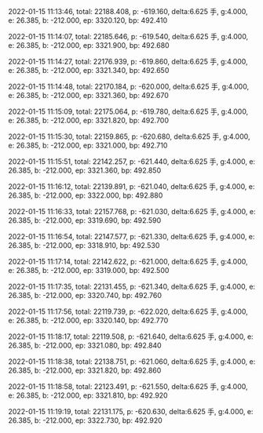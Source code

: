 2022-01-15 11:13:46, total: 22188.408, p: -619.160, delta:6.625 手, g:4.000, e: 26.385, b: -212.000, ep: 3320.120, bp: 492.410

2022-01-15 11:14:07, total: 22185.646, p: -619.540, delta:6.625 手, g:4.000, e: 26.385, b: -212.000, ep: 3321.900, bp: 492.680

2022-01-15 11:14:27, total: 22176.939, p: -619.860, delta:6.625 手, g:4.000, e: 26.385, b: -212.000, ep: 3321.340, bp: 492.650

2022-01-15 11:14:48, total: 22170.184, p: -620.000, delta:6.625 手, g:4.000, e: 26.385, b: -212.000, ep: 3321.360, bp: 492.670

2022-01-15 11:15:09, total: 22175.064, p: -619.780, delta:6.625 手, g:4.000, e: 26.385, b: -212.000, ep: 3321.820, bp: 492.700

2022-01-15 11:15:30, total: 22159.865, p: -620.680, delta:6.625 手, g:4.000, e: 26.385, b: -212.000, ep: 3321.000, bp: 492.710

2022-01-15 11:15:51, total: 22142.257, p: -621.440, delta:6.625 手, g:4.000, e: 26.385, b: -212.000, ep: 3321.360, bp: 492.850

2022-01-15 11:16:12, total: 22139.891, p: -621.040, delta:6.625 手, g:4.000, e: 26.385, b: -212.000, ep: 3322.000, bp: 492.880

2022-01-15 11:16:33, total: 22157.768, p: -621.030, delta:6.625 手, g:4.000, e: 26.385, b: -212.000, ep: 3319.690, bp: 492.590

2022-01-15 11:16:54, total: 22147.577, p: -621.330, delta:6.625 手, g:4.000, e: 26.385, b: -212.000, ep: 3318.910, bp: 492.530

2022-01-15 11:17:14, total: 22142.622, p: -621.000, delta:6.625 手, g:4.000, e: 26.385, b: -212.000, ep: 3319.000, bp: 492.500

2022-01-15 11:17:35, total: 22131.455, p: -621.340, delta:6.625 手, g:4.000, e: 26.385, b: -212.000, ep: 3320.740, bp: 492.760

2022-01-15 11:17:56, total: 22119.739, p: -622.020, delta:6.625 手, g:4.000, e: 26.385, b: -212.000, ep: 3320.140, bp: 492.770

2022-01-15 11:18:17, total: 22119.508, p: -621.640, delta:6.625 手, g:4.000, e: 26.385, b: -212.000, ep: 3321.080, bp: 492.840

2022-01-15 11:18:38, total: 22138.751, p: -621.060, delta:6.625 手, g:4.000, e: 26.385, b: -212.000, ep: 3321.820, bp: 492.860

2022-01-15 11:18:58, total: 22123.491, p: -621.550, delta:6.625 手, g:4.000, e: 26.385, b: -212.000, ep: 3321.810, bp: 492.920

2022-01-15 11:19:19, total: 22131.175, p: -620.630, delta:6.625 手, g:4.000, e: 26.385, b: -212.000, ep: 3322.730, bp: 492.920